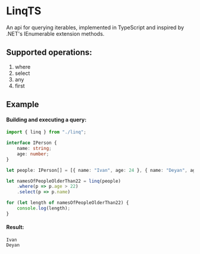 # LinqTS

An api for querying iterables, implemented in TypeScript and inspired by .NET's IEnumerable<T> extension methods.

## Supported operations:
1. where
2. select
3. any
4. first

## Example

#### Building and executing a query:

```typescript
import { linq } from "./linq";

interface IPerson {
    name: string;
    age: number;
}

let people: IPerson[] = [{ name: "Ivan", age: 24 }, { name: "Deyan", age: 25 }];

let namesOfPeopleOlderThan22 = linq(people)
    .where(p => p.age > 22)
    .select(p => p.name)

for (let length of namesOfPeopleOlderThan22) {
    console.log(length);
}
```

#### Result:

```
Ivan
Deyan
```